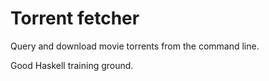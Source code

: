 Torrent fetcher
================================================================================

Query and download movie torrents from the command line.

Good Haskell training ground.
